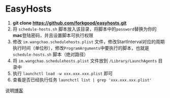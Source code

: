 # EasyHosts

 1. **git clone https://github.com/forkgood/easyhosts.git**
 2. 将 `schedule-hosts.sh` 脚本放入该目录，将脚本中的`password`替换为你的**mac**登陆密码，并且设置脚本可执行权限
 3. 修改 `im.wangchao.schedulehosts.plist` 文件，修改StartInterval对应的周期执行时间（单位秒），修改`ProgramArguments`中要执行的脚本，也就是 `schedule-hosts.sh` 脚本（绝对路径）
 4. 将 `im.wangchao.schedulehosts.plist` 文件放到 `/Library/LaunchAgents` 目录中
 5. 执行 `launchctl load -w xxx.xxx.xxx.plist` 即可
 6. 查看是否已经执行任务 `launchctl list | grep 'xxx.xxx.xxx.plist'`

说明[博客](https://wangchao.im/2017/06/20/easyhosts-config-schedule-upgrade/)
